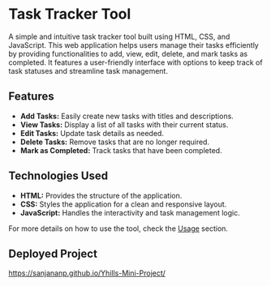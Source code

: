 # Task Tracker Tool

A simple and intuitive task tracker tool built using HTML, CSS, and JavaScript. This web application helps users manage their tasks efficiently by providing functionalities to add, view, edit, delete, and mark tasks as completed. It features a user-friendly interface with options to keep track of task statuses and streamline task management.

## Features

- **Add Tasks:** Easily create new tasks with titles and descriptions.
- **View Tasks:** Display a list of all tasks with their current status.
- **Edit Tasks:** Update task details as needed.
- **Delete Tasks:** Remove tasks that are no longer required.
- **Mark as Completed:** Track tasks that have been completed.

## Technologies Used

- **HTML:** Provides the structure of the application.
- **CSS:** Styles the application for a clean and responsive layout.
- **JavaScript:** Handles the interactivity and task management logic.

For more details on how to use the tool, check the [Usage](#usage) section.

## Deployed Project
https://sanjananp.github.io/Yhills-Mini-Project/



